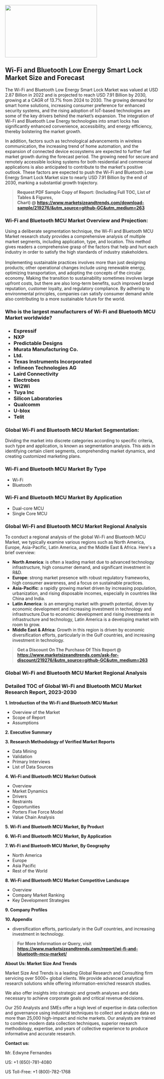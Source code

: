 <p><img class="alignnone size-medium wp-image-20088" src="https://ffe5etoiles.com/wp-content/uploads/2024/12/MST1-300x171.png" alt="" width="300" height="171" /></p><h2>Wi-Fi and Bluetooth Low Energy Smart Lock Market Size and Forecast</h2><p>The Wi-Fi and Bluetooth Low Energy Smart Lock Market was valued at USD 2.87 Billion in 2022 and is projected to reach USD 7.91 Billion by 2030, growing at a CAGR of 13.7% from 2024 to 2030. The growing demand for smart home solutions, increasing consumer preference for enhanced security systems, and the rising adoption of IoT-based technologies are some of the key drivers behind the market’s expansion. The integration of Wi-Fi and Bluetooth Low Energy technologies into smart locks has significantly enhanced convenience, accessibility, and energy efficiency, thereby bolstering the market growth.</p><p>In addition, factors such as technological advancements in wireless communication, the increasing trend of home automation, and the expansion of connected device ecosystems are expected to further fuel market growth during the forecast period. The growing need for secure and remotely accessible locking systems for both residential and commercial applications is also anticipated to contribute to the market's positive outlook. These factors are expected to push the Wi-Fi and Bluetooth Low Energy Smart Lock Market size to nearly USD 7.91 Billion by the end of 2030, marking a substantial growth trajectory.</p></p><blockquote id="" class=""><strong>Request PDF Sample Copy of Report: (Including Full TOC, List of Tables &amp; Figures, Chart)&nbsp;@&nbsp;<strong><a href="https://www.marketsizeandtrends.com/download-sample/219276/&utm_source=github-GC&utm_medium=263" target="_blank">https://www.marketsizeandtrends.com/download-sample/219276/&utm_source=github-GC&utm_medium=263</a></strong></strong></blockquote><h3 id="" class="">Wi-Fi and Bluetooth MCU Market&nbsp;Overview and Projection:</h3><p id="" class="">Using a deliberate segmentation technique, the Wi-Fi and Bluetooth MCU Market research study provides a comprehensive analysis of multiple market segments, including application, type, and location. This method gives readers a comprehensive grasp of the factors that help and hurt each industry in order to satisfy the high standards of industry stakeholders. <br /> <br />Implementing sustainable practices involves more than just designing products; other operational changes include using renewable energy, optimizing transportation, and adopting the concepts of the circular economy. Making the transition to sustainability sometimes involves large upfront costs, but there are also long-term benefits, such improved brand reputation, customer loyalty, and regulatory compliance. By adhering to environmental principles, companies can satisfy consumer demand while also contributing to a more sustainable future for the world.</p><h3 id="" class="">Who is the largest manufacturers of&nbsp;Wi-Fi and Bluetooth MCU Market worldwide?</h3><h3 class=""><p><ul><li>Espressif </li><li> NXP </li><li> Predictable Designs </li><li> Murata Manufacturing Co. </li><li> Ltd. </li><li> Texas Instruments Incorporated </li><li> Infineon Technologies AG </li><li> Laird Connectivity </li><li> Electrobes </li><li> Wi2Wi </li><li> Tuya Inc </li><li> Silicon Laboratories </li><li> Qualcomm </li><li> U-blox </li><li> Telit</li></ul></p></h3><h3 id="" class="">Global&nbsp;Wi-Fi and Bluetooth MCU Market Segmentation:</h3><p id="" class="">Dividing the market into discrete categories according to specific criteria, such type and application, is known as segmentation analysis. This aids in identifying certain client segments, comprehending market dynamics, and creating customized marketing plans.</p><h3 id="" class="">Wi-Fi and Bluetooth MCU Market&nbsp;By Type</h3><p><p><ul><li>Wi-Fi</li><li> Bluetooth</p></li></ul></p></p><h3 id="" class="">Wi-Fi and Bluetooth MCU Market&nbsp;By Application</h3><p class=""><p><ul><li>Dual-core MCU</li><li> Single Core MCU</li></ul></p></p><h3 id="" class="">Global Wi-Fi and Bluetooth MCU Market Regional Analysis</h3><p id="" class="">To conduct a regional analysis of the global Wi-Fi and Bluetooth MCU Market, we typically examine various regions such as North America, Europe, Asia-Pacific, Latin America, and the Middle East &amp; Africa. Here's a brief overview:</p><ul><li><strong>North America</strong>: is often a leading market due to advanced technology infrastructure, high consumer demand, and significant investment in R&amp;D.</li><li><strong>Europe</strong>: strong market presence with robust regulatory frameworks, high consumer awareness, and a focus on sustainable practices.</li><li><strong>Asia-Pacific</strong>: a rapidly growing market driven by increasing population, urbanization, and rising disposable incomes, especially in countries like China and India.</li><li><strong>Latin America</strong>: is an emerging market with growth potential, driven by economic development and increasing investment in technology and infrastructure.Due to economic development and rising investments in infrastructure and technology, Latin America is a developing market with room to grow.</li><li><strong>Middle East &amp; Africa</strong>: Growth in this region is driven by economic diversification efforts, particularly in the Gulf countries, and increasing investment in technology.</li></ul><blockquote id="" class=""><strong>Get a Discount On The Purchase Of This Report @ <strong><a href="https://www.marketsizeandtrends.com/ask-for-discount/219276/&utm_source=github-GC&utm_medium=263" target="_blank">https://www.marketsizeandtrends.com/ask-for-discount/219276/&utm_source=github-GC&utm_medium=263</a></strong></strong></blockquote><h3 id="" class="">Global Wi-Fi and Bluetooth MCU Market Regional Analysis</h3><h3 id="" class="">Detailed TOC of Global Wi-Fi and Bluetooth MCU Market Research Report, 2023-2030</h3><p id="" class=""><strong>1. Introduction of the Wi-Fi and Bluetooth MCU Market</strong></p><ul><li>Overview of the Market</li><li>Scope of Report</li><li>Assumptions</li></ul><p id="" class=""><strong>2. Executive Summary</strong></p><p id="" class=""><strong>3. Research Methodology of Verified Market Reports</strong></p><ul><li>Data Mining</li><li>Validation</li><li>Primary Interviews</li><li>List of Data Sources</li></ul><p id="" class=""><strong>4. Wi-Fi and Bluetooth MCU Market Outlook</strong></p><ul><li>Overview</li><li>Market Dynamics</li><li>Drivers</li><li>Restraints</li><li>Opportunities</li><li>Porters Five Force Model</li><li>Value Chain Analysis</li></ul><p id="" class=""><strong>5. Wi-Fi and Bluetooth MCU Market, By Product</strong></p><p id="" class=""><strong>6. Wi-Fi and Bluetooth MCU Market, By Application</strong></p><p id="" class=""><strong>7. Wi-Fi and Bluetooth MCU Market, By Geography</strong></p><ul><li>North America</li><li>Europe</li><li>Asia Pacific</li><li>Rest of the World</li></ul><p id="" class=""><strong>8. Wi-Fi and Bluetooth MCU Market Competitive Landscape</strong></p><ul><li>Overview</li><li>Company Market Ranking</li><li>Key Development Strategies</li></ul><p id="" class=""><strong>9. Company Profiles</strong></p><p id="" class=""><strong>10. Appendix</strong></p><ul><li>diversification efforts, particularly in the Gulf countries, and increasing investment in technology.</li></ul><blockquote id="" class=""><strong>For More Information or Query, visit <strong><strong><a href="https://www.marketsizeandtrends.com/report/wi-fi-and-bluetooth-mcu-market/" target="_blank">https://www.marketsizeandtrends.com/report/wi-fi-and-bluetooth-mcu-market/</a></strong></strong></strong></blockquote><p id="" class=""><strong>About Us: Market Size And Trends</strong></p><p id="" class="">Market Size And Trends is a leading Global Research and Consulting firm servicing over 5000+ global clients. We provide advanced analytical research solutions while offering information-enriched research studies.</p><p id="" class="">We also offer insights into strategic and growth analyses and data necessary to achieve corporate goals and critical revenue decisions.</p><p id="" class="">Our 250 Analysts and SMEs offer a high level of expertise in data collection and governance using industrial techniques to collect and analyze data on more than 25,000 high-impact and niche markets. Our analysts are trained to combine modern data collection techniques, superior research methodology, expertise, and years of collective experience to produce informative and accurate research.</p><p id="" class=""><strong>Contact us:</strong></p><p id="" class="">Mr. Edwyne Fernandes</p><p id="" class="">US: +1 (650)-781-4080</p><p id="" class="">US Toll-Free: +1 (800)-782-1768</p>
